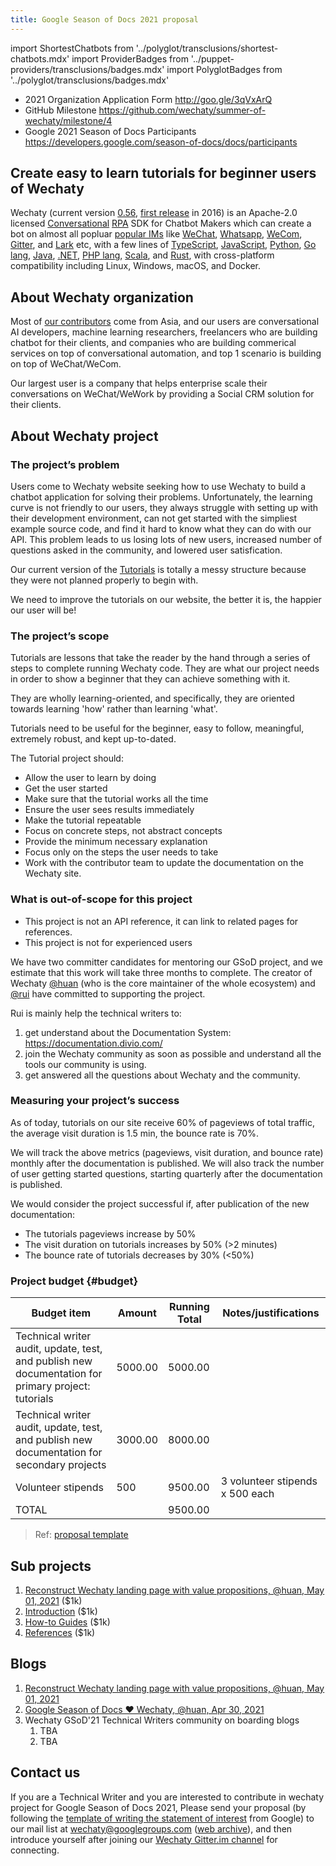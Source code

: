 ```yaml
---
title: Google Season of Docs 2021 proposal
---
```


import ShortestChatbots from '../polyglot/transclusions/shortest-chatbots.mdx'
import ProviderBadges   from '../puppet-providers/transclusions/badges.mdx'
import PolyglotBadges   from '../polyglot/transclusions/badges.mdx'

- 2021 Organization Application Form <http://goo.gle/3qVxArQ>
- GitHub Milestone <https://github.com/wechaty/summer-of-wechaty/milestone/4>
- Google 2021 Season of Docs Participants <https://developers.google.com/season-of-docs/docs/participants>

## Create easy to learn tutorials for beginner users of Wechaty

<!--
FIXME: Issue #707 - https://github.com/wechaty/wechaty.js.org/issues/707

Workaround by:
  Go -> Go lang
  PHP -> PHP lang
-->
Wechaty (current version [0.56](https://wechaty.js.org/2021/01/25/wechaty-0.56-released/), [first release](https://wechaty.js.org/2016/12/03/welcome-to-wechaty/) in 2016) is an Apache-2.0 licensed [Conversational](#conversational) [RPA](#rpa) SDK for Chatbot Makers which can create a bot on almost all popluar [popular IMs](../puppet-providers/overview.mdx) like [WeChat](../puppet-providers/wechat.md), [Whatsapp](../puppet-providers/whatsapp.md), [WeCom](../puppet-services/wxwork), [Gitter](../puppet-providers/gitter.md), and [Lark](../puppet-providers/lark.md) etc, with a few lines of [TypeScript](../polyglot/typescript/overview.md), [JavaScript](../polyglot/typescript/overview.md), [Python](../polyglot/python/overview.md), [Go lang](../polyglot/go/overview.md), [Java](../polyglot/java/overview.md), [.NET](../polyglot/dotnet/overview.md), [PHP lang](../polyglot/php/overview.md), [Scala](../polyglot/scala/overview.md), and [Rust](../polyglot/rust/overview.md), with cross-platform compatibility including Linux, Windows, macOS, and Docker.

## About Wechaty organization

Most of [our contributors](https://wechaty.js.org/contributors/) come from Asia, and our users are conversational AI developers, machine learning researchers, freelancers who are building chatbot for their clients, and companies who are building commerical services on top of conversational automation, and top 1 scenario is building on top of WeChat/WeCom.

Our largest user is a company that helps enterprise scale their conversations on WeChat/WeWork by providing a Social CRM solution for their clients.

## About Wechaty project

### The project’s problem

Users come to Wechaty website seeking how to use Wechaty to build a chatbot application for solving their problems. Unfortunately, the learning curve is not friendly to our users, they always struggle with setting up with their development environment, can not get started with the simpliest example source code, and find it hard to know what they can do with our API. This problem leads to us losing lots of new users, increased number of questions asked in the community, and lowered user satisfication.

Our current version of the [Tutorials](../tutorials/overview.md) is totally a messy structure because they were not planned properly to begin with.

We need to improve the tutorials on our website, the better it is, the happier our user will be!

### The project’s scope

Tutorials are lessons that take the reader by the hand through a series of steps to complete running Wechaty code. They are what our project needs in order to show a beginner that they can achieve something with it.

They are wholly learning-oriented, and specifically, they are oriented towards learning 'how' rather than learning 'what'.

Tutorials need to be useful for the beginner, easy to follow, meaningful, extremely robust, and kept up-to-dated.

The Tutorial project should:

- Allow the user to learn by doing
- Get the user started
- Make sure that the tutorial works all the time
- Ensure the user sees results immediately
- Make the tutorial repeatable
- Focus on concrete steps, not abstract concepts
- Provide the minimum necessary explanation
- Focus only on the steps the user needs to take
- Work with the contributor team to update the documentation on the Wechaty site.

### What is out-of-scope for this project

- This project is not an API reference, it can link to related pages for references.
- This project is not for experienced users

We have two committer candidates for mentoring our GSoD project,
and we estimate that this work will take three months to complete.
The creator of Wechaty [@huan](https://wechaty.js.org/contributors/huan)
(who is the core maintainer of the whole ecosystem) and [@rui](https://wechaty.js.org/contributors/lijiarui/)
have committed to supporting the project.

Rui is mainly help the technical writers to:

1. get understand about the Documentation System: <https://documentation.divio.com/>
2. join the Wechaty community as soon as possible and understand all the tools our community is using.
3. get answered all the questions about Wechaty and the community.

### Measuring your project’s success

As of today, tutorials on our site receive 60% of pageviews of total traffic,
the average visit duration is 1.5 min, the bounce rate is 70%.

We will track the above metrics (pageviews, visit duration, and bounce rate)
monthly after the documentation is published.
We will also track the number of user getting started questions,
starting quarterly after the documentation is published.

We would consider the project successful if, after publication of the new documentation:

- The tutorials pageviews increase by 50%
- The visit duration on tutorials increases by 50% (>2 minutes)
- The bounce rate of tutorials decreases by 30% (<50%)

### Project budget {#budget}

| Budget item | Amount | Running Total | Notes/justifications |
| --- | --- | --- | --- |
| Technical writer audit, update, test, and publish new documentation for primary project: tutorials | 5000.00 | 5000.00 | |
| Technical writer audit, update, test, and publish new documentation for secondary projects | 3000.00 | 8000.00 | |
| Volunteer stipends | 500 | 9500.00 | 3 volunteer stipends x 500 each |
| TOTAL  | | 9500.00 | |

> Ref: [proposal template](https://developers.google.com/season-of-docs/docs/org-proposal-template)

## Sub projects

1. [Reconstruct Wechaty landing page with value propositions, @huan, May 01, 2021](https://wechaty.js.org/2021/05/01/landing-page-value-proposition/) ($1k)
1. [Introduction](../overview.mdx) ($1k)
1. [How-to Guides](../howto/overview.mdx) ($1k)
1. [References](../references/overview.mdx) ($1k)

## Blogs

1. [Reconstruct Wechaty landing page with value propositions, @huan, May 01, 2021](https://wechaty.js.org/2021/05/01/landing-page-value-proposition/)
1. [Google Season of Docs ❤️ Wechaty, @huan, Apr 30, 2021](https://wechaty.js.org/2021/04/30/google-season-of-docs/)
1. Wechaty GSoD'21 Technical Writers community on boarding blogs
    1. TBA
    1. TBA

## Contact us

If you are a Technical Writer
and you are interested to contribute in wechaty project
for Google Season of Docs 2021,
Please send your proposal
(by following the
[template of writing the statement of interest](https://developers.google.com/season-of-docs/docs/tech-writer-statement)
from Google)
to our mail list at <wechaty@googlegroups.com> ([web archive](https://groups.google.com/g/wechaty)),
and then introduce yourself after joining our [Wechaty Gitter.im channel](https://gitter.im/wechaty/wechaty) for connecting.

